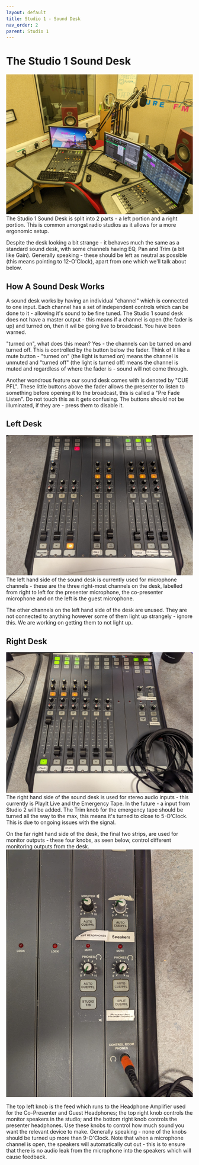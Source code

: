 ```yaml
---
layout: default
title: Studio 1 - Sound Desk
nav_order: 2
parent: Studio 1
---
```


# The Studio 1 Sound Desk
![Studio 1 Presenters Position, showing the split desk](../../assets/studio-1/overview-of-presenter-position.jpg)
The Studio 1 Sound Desk is split into 2 parts - a left portion and a right portion. This is common amongst radio studios as it allows for a more ergonomic setup.

Despite the desk looking a bit strange - it behaves much the same as a standard sound desk, with some channels having EQ, Pan and Trim (a bit like Gain). Generally speaking - these should be left as neutral as possible (this means pointing to 12-O'Clock), apart from one which we'll talk about below.

## How A Sound Desk Works
A sound desk works by having an individual "channel" which is connected to one input. Each channel has a set of independent controls which can be done to it - allowing it's sound to be fine tuned. The Studio 1 sound desk does not have a master output - this means if a channel is open (the fader is up) and turned on, then it wil be going live to broadcast. You have been warned. 

"turned on", what does this mean? Yes - the channels can be turned on and turned off. This is controlled by the button below the fader. Think of it like a mute button - "turned on" (the light is turned on) means the channel is unmuted and "turned off" (the light is turned off) means the channel is muted and regardless of where the fader is - sound will not come through.

Another wondrous feature our sound desk comes with is denoted by "CUE PFL". These little buttons above the fader allows the presenter to listen to something before opening it to the broadcast, this is called a "Pre Fade Listen". Do not touch this as it gets confusing. The buttons should not be illuminated, if they are - press them to disable it.


## Left Desk
![Studio 1 Left Sound Desk](../../assets/studio-1/left-sound-desk.jpg)
The left hand side of the sound desk is currently used for microphone channels - these are the three right-most channels on the desk, labelled from right to left for the presenter microphone, the co-presenter microphone and on the left is the guest microphone. 

The other channels on the left hand side of the desk are unused. They are not connected to anything however some of them light up strangely - ignore this. We are working on getting them to not light up.

## Right Desk
![Studio 1 Right Sound Desk](../../assets/studio-1/right-sound-desk.jpg)
The right hand side of the sound desk is used for stereo audio inputs - this currently is PlayIt Live and the Emergency Tape. In the future - a input from Studio 2 will be added. The Trim knob for the emergency tape should be turned all the way to the max, this means it's turned to close to 5-O'Clock. This is due to ongoing issues with the signal. 

On the far right hand side of the desk, the final two strips, are used for monitor outputs - these four knobs, as seen below, control different monitoring outputs from the desk.
![Studio 1 Desk Monitoring Output](../../assets/studio-1/monitor-output.jpg)

The top left knob is the feed which runs to the Headphone Amplifier used for the Co-Presenter and Guest Headphones; the top right knob controls the monitor speakers in the studio; and the bottom right knob controls the presenter headphones. Use these knobs to control how much sound you want the relevant device to make. Generally speaking - none of the knobs should be turned up more than 9-O'Clock. Note that when a microphone channel is open, the speakers will automatically cut out - this is to ensure that there is no audio leak from the microphone into the speakers which will cause feedback. 